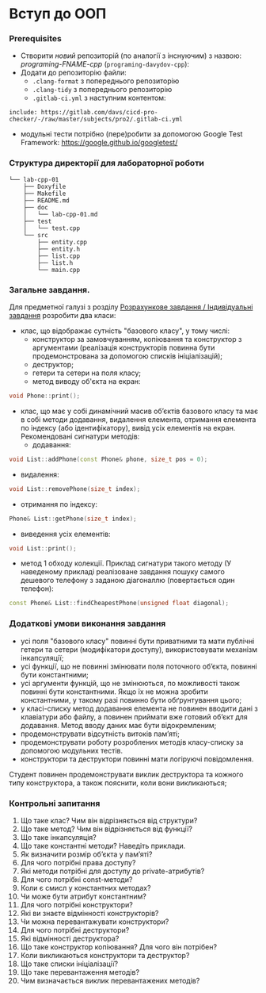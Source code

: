# Вступ до ООП
### Prerequisites

* Створити *новий* репозиторій (по аналогії з інснуючим) з назвою: *programing-FNAME-cpp* (`programing-davydov-cpp`): 
* Додати до репозиторію файли:
	- `.clang-format` з попереднього репозиторію
	- `.clang-tidy` з попереднього репозиторію
	- `.gitlab-ci.yml` з наступним контентом:
```
include: https://gitlab.com/davs/cicd-pro-checker/-/raw/master/subjects/pro2/.gitlab-ci.yml
```
* модульні тести потрібно (пере)робити за допомогою Google Test Framework: https://google.github.io/googletest/

<!-- TODO: 
in this case gtest should present in project structure
-->

### Структура директорії для лабораторної роботи

```
└── lab-cpp-01
    ├── Doxyfile
    ├── Makefile
    ├── README.md
    ├── doc
    │   └── lab-cpp-01.md
    ├── test
    │   └── test.cpp
    └── src
        ├── entity.cpp
        ├── entity.h
        ├── list.cpp
        ├── list.h
        └── main.cpp
```


### Загальне завдання. 

Для предметної галузі з розділу [Розрахункове завдання / Iндивідуальні завдання](../common/complex-tasks.md) розробити два класи:

- клас, що відображає сутність "базового класу", у тому числі: 
	- конструктор за замовчуванням, копіювання та конструктор з аргументами (реалізація конструкторів повинна бути продемонстрована за допомогою списків ініціалізацій); 
	- деструктор;
	- гетери та сетери на поля класу;
	- метод виводу об'єкта на екран:
```cpp
void Phone::print();
```
- клас, що має у собі динамічний масив об’єктів базового класу та має в собі методи додавання, видалення елемента, отримання елемента по індексу (або ідентифікатору), вивід усіх елементів на екран. Рекомендовані сигнатури методів:
   - додавання: 
```cpp
void List::addPhone(const Phone& phone, size_t pos = 0);
```
   - видалення: 
```cpp
void List::removePhone(size_t index);
```
   - отримання по індексу: 
```cpp
Phone& List::getPhone(size_t index);
```
   - виведення усіх елементів:
```cpp
void List::print(); 
```
   - метод 1 обходу колекції. Приклад сигнатури такого методу (У наведеному прикладі реалізоване завдання пошуку самого дешевого телефону з заданою діагоналлю (повертається один телефон):
```cpp
const Phone& List::findCheapestPhone(unsigned float diagonal);
```

<!-- TODO: precise tests -->

### Додаткові умови виконання завдання

- усі поля "базового класу" повинні бути приватними та мати публічні гетери та сетери (модифікатори доступу), використовувати механізм інкапсуляції;
- усі функції, що не повинні змінювати поля поточного об’єкта, повинні бути константними;
- усі аргументи функцій, що не змінюються, по можливості також повинні бути константними. Якщо їх не можна зробити константними, у такому разі повинно бути обґрунтування цього;
- у класі-списку метод додавання елемента не повинен вводити дані з клавіатури або файлу, а повинен приймати вже готовий об’єкт для додавання. Метод вводу даних має бути відокремленим;
- продемонструвати відсутність витоків пам’яті;
- продемонструвати роботу розроблених методів класу-списку за  допомогою модульних тестів.
- конструктори та деструктори повинні мати логіруючі повідомлення. 

Студент повинен продемонструвати виклик деструктора та кожного типу конструктора, а також пояснити, коли вони викликаються;


### Контрольні запитання
1. Що таке клас? Чим він відрізняється від структури?
2. Що таке метод? Чим він відрізняється від функції?
3. Що таке інкапсуляція?
4. Що таке константні методи? Наведіть приклади.
5. Як визначити розмір об’єкта у пам’яті?
6. Для чого потрібні права доступу?
7. Які методи потрібні для доступу до private-атрибутів?
8. Для чого потрібні const-методи?
9. Коли є смисл у константних методах?
10. Чи може бути атрибут константним?
11. Для чого потрібні конструктори?
12. Які ви знаєте відмінності конструкторів?
13. Чи можна перевантажувати конструктори?
14. Для чого потрібні деструктори?
15. Які відмінності деструктора?
16. Що таке конструктор копіювання? Для чого він потрібен?
17. Коли викликаються конструктори та деструктор?
18. Що таке списки ініціалізації?
19. Що таке перевантаження методів?
20. Чим визначається виклик перевантажених методів?

